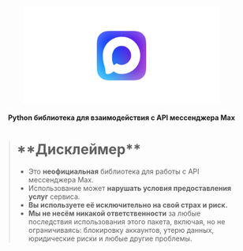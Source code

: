<p align="center">
    <img src="assets/logo.png" alt="WebMax" width="400">
</p>

<p align="center">
    <strong>Python библиотека для взаимодействия с API мессенджера Max</strong>
</p>

> <h1>**Дисклеймер**</h1>
> 
> *   Это **неофициальная** библиотека для работы с API мессенджера Max.
> *   Использование может **нарушать условия предоставления услуг** сервиса.
> *   **Вы используете её исключительно на свой страх и риск.**
> *   **Мы не несём никакой ответственности** за любые последствия использования этого пакета, включая, но не ограничиваясь: блокировку аккаунтов, утерю данных, юридические риски и любые другие проблемы.


